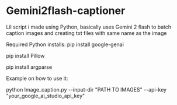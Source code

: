 # Gemini2flash-captioner
Lil script i made using Python, basically uses Gemini 2 flash to batch caption images and creating txt files with same name as the image

Required Python installs:
pip install google-genai

pip install Pillow

pip install argparse

Example on how to use it:

python Image_caption.py --input-dir "PATH TO IMAGES"  --api-key "your_google_ai_studio_api_key"
